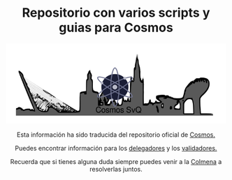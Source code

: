 
<h1 align="center"> Repositorio con varios scripts y guias para Cosmos</h1>

<p align="center"> 
<img src="./images/CosmosSvQ.png">
</p>

<p align="center"> Esta información ha sido traducida del repositorio oficial de <a href="https://github.com/cosmos/cosmos-sdk/tree/develop/docs">Cosmos.</a> </p>

<p align="center">
Puedes encontrar información para los <a href="">delegadores</a> y los <a href=""> validadores.</a>
</p>

<p align="center">
Recuerda que si tienes alguna duda siempre puedes venir a la <a href="https://www.coworkingcolmena.com">Colmena</a> a resolverlas juntos.
</p>
